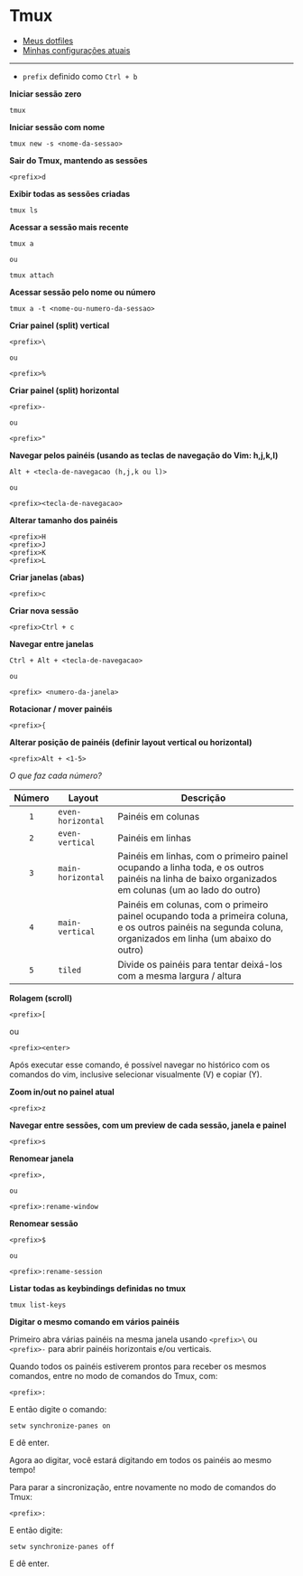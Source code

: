 # Tmux

- [Meus dotfiles](https://github.com/fdaciuk/dotfiles)
- [Minhas configurações atuais](https://github.com/fdaciuk/install-linux/blob/master/pop-os.md)

---

- `prefix` definido como `Ctrl + b`

**Iniciar sessão zero**

```
tmux
```

**Iniciar sessão com nome**

```
tmux new -s <nome-da-sessao>
```

**Sair do Tmux, mantendo as sessões**

```
<prefix>d
```

**Exibir todas as sessões criadas**

```
tmux ls
```

**Acessar a sessão mais recente**

```
tmux a

ou 

tmux attach
```

**Acessar sessão pelo nome ou número**

```
tmux a -t <nome-ou-numero-da-sessao>
```

**Criar painel (split) vertical**

```
<prefix>\

ou

<prefix>%
```

**Criar painel (split) horizontal**

```
<prefix>-

ou

<prefix>"
```

**Navegar pelos painéis (usando as teclas de navegação do Vim: h,j,k,l)**

```
Alt + <tecla-de-navegacao (h,j,k ou l)>

ou

<prefix><tecla-de-navegacao>
```

**Alterar tamanho dos painéis**

```
<prefix>H
<prefix>J
<prefix>K
<prefix>L
```

**Criar janelas (abas)**

```
<prefix>c
```

**Criar nova sessão**

```
<prefix>Ctrl + c
```

**Navegar entre janelas**

```
Ctrl + Alt + <tecla-de-navegacao>

ou 

<prefix> <numero-da-janela>
```

**Rotacionar / mover painéis**

```
<prefix>{
```

**Alterar posição de painéis (definir layout vertical ou horizontal)**

```
<prefix>Alt + <1-5>
```

_O que faz cada número?_

| Número | Layout            | Descrição                                                                                                                                                   |
| :----: | ----------------- | ----------------------------------------------------------------------------------------------------------------------------------------------------------- |
| `1`    | `even-horizontal` | Painéis em colunas                                                                                                                                          |
| `2`    | `even-vertical`   | Painéis em linhas                                                                                                                                           |
| `3`    | `main-horizontal` | Painéis em linhas, com o primeiro painel ocupando a linha toda, e os outros painéis na linha de baixo organizados em colunas (um ao lado do outro)          |
| `4`    | `main-vertical`   | Painéis em colunas, com o primeiro painel ocupando toda a primeira coluna, e os outros painéis na segunda coluna, organizados em linha (um abaixo do outro) |
| `5`    | `tiled`           | Divide os painéis para tentar deixá-los com a mesma largura / altura                                                                                        |

**Rolagem (scroll)**

```
<prefix>[
```

ou

```
<prefix><enter>
```

Após executar esse comando, é possível navegar no histórico com os comandos do vim, inclusive selecionar visualmente (V) e copiar (Y).

**Zoom in/out no painel atual**

```
<prefix>z
```

**Navegar entre sessões, com um preview de cada sessão, janela e painel**

```
<prefix>s
```

**Renomear janela**

```
<prefix>,

ou 

<prefix>:rename-window
```

**Renomear sessão**

```
<prefix>$

ou 

<prefix>:rename-session
```

**Listar todas as keybindings definidas no tmux**

```
tmux list-keys
```

**Digitar o mesmo comando em vários painéis**

Primeiro abra várias painéis na mesma janela usando `<prefix>\` ou `<prefix>-` para abrir painéis horizontais e/ou verticais.

Quando todos os painéis estiverem prontos para receber os mesmos comandos, entre no modo de comandos do Tmux, com:

```
<prefix>:
```

E então digite o comando:

```
setw synchronize-panes on
```

E dê enter.

Agora ao digitar, você estará digitando em todos os painéis ao mesmo tempo!

Para parar a sincronização, entre novamente no modo de comandos do Tmux:

```
<prefix>:
```

E então digite:

```
setw synchronize-panes off
```

E dê enter.
